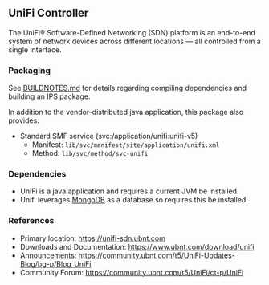 ## UniFi Controller

The UniFi® Software-Defined Networking (SDN) platform is an end-to-end system of network devices across different locations — all controlled from a single interface.

### Packaging
See [BUILDNOTES.md](Build/BUILDNOTES.md) for details regarding compiling dependencies and building an IPS package.

In addition to the vendor-distributed java application, this package also provides:
- Standard SMF service (svc:/application/unifi:unifi-v5)
  - Manifest:  `lib/svc/manifest/site/application/unifi.xml`
  - Method:  `lib/svc/method/svc-unifi`

### Dependencies
- UniFi is a java application and requires a current JVM be installed.
- Unifi leverages [MongoDB](https://www.mongodb.com) as a database so requires this be installed.

### References
- Primary location:  https://unifi-sdn.ubnt.com
- Downloads and Documentation:  https://www.ubnt.com/download/unifi
- Announcements:  https://community.ubnt.com/t5/UniFi-Updates-Blog/bg-p/Blog_UniFi
- Community Forum:  https://community.ubnt.com/t5/UniFi/ct-p/UniFi
